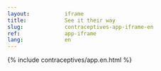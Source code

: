 ```yaml
---
layout:           iframe
title:            See it their way
slug:             contraceptives-app-iframe-en
ref:              app-iframe
lang:             en
---
```


{% include contraceptives/app.en.html %}

<script type="text/javascript" src="https://pym.nprapps.org/pym.v1.min.js"></script>
<script type='text/javascript' src='{{ site.assetsurl }}/scripts/main.js'></script>
<script type='text/javascript' src='{{ site.assetsurl }}/scripts/contraceptives-static.js'></script>